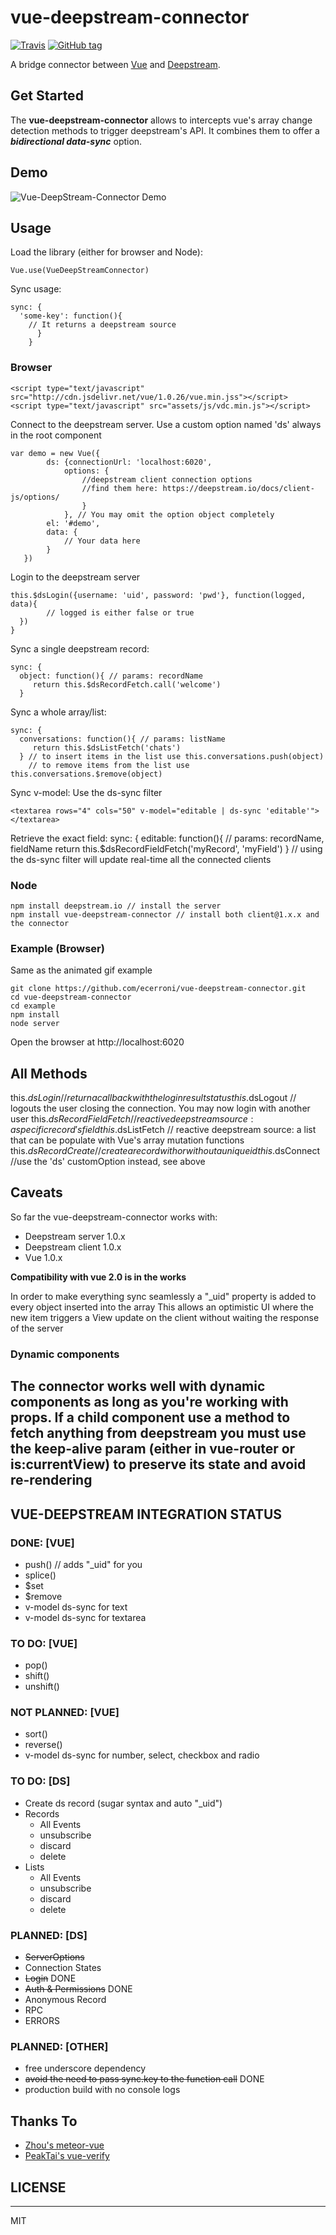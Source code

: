 # vue-deepstream-connector

[![Travis](https://img.shields.io/travis/ecerroni/vue-deepstream-connector.svg)](https://travis-ci.org/ecerroni/vue-deepstream-connector/builds)
[![GitHub tag](https://img.shields.io/github/tag/ecerroni/vue-deepstream-connector.svg)](https://github.com/ecerroni/vue-deepstream-connector/releases/tag/0.1.0)

A bridge connector between [Vue](http://vuejs.org) and [Deepstream](http://deepstream.io).

## Get Started
The __vue-deepstream-connector__ allows to intercepts vue's array change detection methods to trigger deepstream's API. It combines them to offer a ___bidirectional data-sync___ option.

## Demo
![Vue-DeepStream-Connector Demo](example/assets/img/vdc.gif)

## Usage

Load the library (either for browser and Node):

    Vue.use(VueDeepStreamConnector)

Sync usage:

    sync: {
      'some-key': function(){
        // It returns a deepstream source
          }
        }



### Browser

    <script type="text/javascript" src="http://cdn.jsdelivr.net/vue/1.0.26/vue.min.jss"></script>
    <script type="text/javascript" src="assets/js/vdc.min.js"></script>


Connect to the deepstream server. Use a custom option named 'ds' always in the root component

    var demo = new Vue({
            ds: {connectionUrl: 'localhost:6020',
                options: {
                    //deepstream client connection options
                    //find them here: https://deepstream.io/docs/client-js/options/
                    }
                }, // You may omit the option object completely
            el: '#demo',
            data: {
                // Your data here
            }
       })

Login to the deepstream server

    this.$dsLogin({username: 'uid', password: 'pwd'}, function(logged, data){
            // logged is either false or true
      })
    }


Sync a single deepstream record:

    sync: {
      object: function(){ // params: recordName
         return this.$dsRecordFetch.call('welcome')
      }


Sync a whole array/list:

    sync: {
      conversations: function(){ // params: listName
         return this.$dsListFetch('chats')
      } // to insert items in the list use this.conversations.push(object)
        // to remove items from the list use this.conversations.$remove(object)


Sync v-model:
Use the ds-sync filter

    <textarea rows="4" cols="50" v-model="editable | ds-sync 'editable'"></textarea>

Retrieve the exact field:
    sync: {
          editable: function(){ // params: recordName, fieldName
             return this.$dsRecordFieldFetch('myRecord', 'myField')
          }
          // using the ds-sync filter will update real-time all the connected clients


### Node

    npm install deepstream.io // install the server
    npm install vue-deepstream-connector // install both client@1.x.x and the connector


### Example (Browser)

Same as the animated gif example

    git clone https://github.com/ecerroni/vue-deepstream-connector.git
    cd vue-deepstream-connector
    cd example
    npm install
    node server
    
Open the browser at http://localhost:6020

## All Methods

this.$dsLogin // return a callback with the login result status
this.$dsLogout // logouts the user closing the connection. You may now login with another user
this.$dsRecordFieldFetch // reactive deepstream source: a specific record's field
this.$dsListFetch // reactive deepstream source: a list that can be populate with Vue's array mutation functions
this.$dsRecordCreate // create a record with or without a unique id
this.$dsConnect //use the 'ds' customOption instead, see above

## Caveats

So far the vue-deepstream-connector works with:
- Deepstream server 1.0.x
- Deepstream client 1.0.x
- Vue 1.0.x

__Compatibility with vue 2.0 is in the works__

In order to make everything sync seamlessly a "_uid" property is added to every object inserted into the array
This allows an optimistic UI where the new item triggers a View update on the client without waiting the response of the server

### Dynamic components
The connector works well with dynamic components as long as you're working with props.
If a child component use a method to fetch anything from deepstream you must use the keep-alive param (either in vue-router or is:currentView) to preserve its state and avoid re-rendering
-----

## VUE-DEEPSTREAM INTEGRATION STATUS

### DONE: [VUE]
- push() // adds "_uid" for you
- splice()
- $set 
- $remove
- v-model ds-sync for text
- v-model ds-sync for textarea

### TO DO: [VUE]
- pop()
- shift()
- unshift()

### NOT PLANNED: [VUE]
- sort()
- reverse()
- v-model ds-sync for number, select, checkbox and radio


### TO DO: [DS]
- Create ds record (sugar syntax and auto "_uid")
- Records
    -	All Events
    -	unsubscribe
    -	discard
    -	delete
- Lists
    -  	All Events
    -	unsubscribe
    -  	discard
    -	delete

### PLANNED: [DS]
-	~~ServerOptions~~
- 	Connection States
-	~~Login~~ DONE
-	~~Auth & Permissions~~ DONE
-	Anonymous Record
-	RPC
-	ERRORS

### PLANNED: [OTHER]
- free underscore dependency
- ~~avoid the need to pass sync.key to the function call~~ DONE
- production build with no console logs


## Thanks To
- [Zhou's meteor-vue](https://github.com/zhouzhuojie/meteor-vue)
- [PeakTai's vue-verify](https://github.com/PeakTai/vue-verify)


## LICENSE
---

MIT